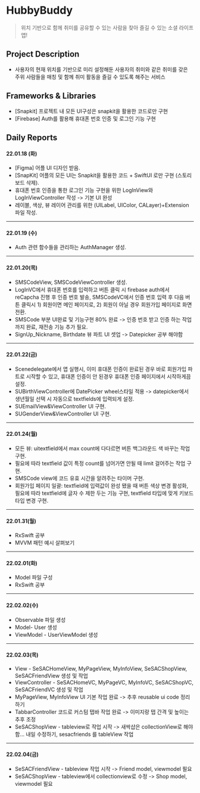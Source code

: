 # HubbyBuddy

> 위치 기반으로 함께 취미를 공유할 수 있는 사람을 찾아 즐길 수 있는 소셜 라이프 앱!

## Project Description
* 사용자의 현재 위치를 기반으로 미리 설정해둔 사용자의 취미와 같은 취미를 갖은 주위 사람들을 매칭 및 함께 취미 활동을 즐길 수 있도록 해주는 서비스

## Frameworks & Libraries
* [Snapkit] 프로젝트 내 모든 UI구성은 snapkit을 활용한 코드로만 구현
* [Firebase] Auth를 활용해 휴대폰 번호 인증 및 로그인 기능 구현

## Daily Reports

#### **22.01.18 (화)**

* [Figma] 어플 UI 디자인 받음.
* [SnapKit] 어플의 모든 UI는 Snapkit을 활용한 코드 + SwiftUI 로만 구현 (스토리보드 삭제).
* 휴대폰 번호 인증을 통한 로그인 기능 구현을 위한 LogInView와 LogInViewController 작성 -> 기본 UI 완성
* 레이블, 색상, 뷰 레이어 관리를 위한 (UILabel, UIColor, CALayer)+Extension 파일 작성.

---

#### **22.01.19 (수)**

* Auth 관련 함수들을 관리하는 AuthManager 생성. 

---

#### **22.01.20(목)**

* SMSCodeView, SMSCodeViewController 생성.
* LogInVC에서 휴대폰 번호를 입력하고 버튼 클릭 시 firebase auth에서 reCapcha 진행 후 인증 번호 발송, SMSCodeVC에서 인증 번호 입력 후 다음 버튼 클릭시 1) 회원이면 메인 페이지로, 2) 회원이 아닐 경우 회원가입 페이지로 화면 전환.
* SMSCode 부분 UI완료 및 기능구현 80% 완료 -> 인증 번호 받고 인증 하는 작업까지 완료, 재전송 기능 추가 필요.
* SignUp_Nickname, Birthdate 뷰 파트 UI 셋업 -> Datepicker 공부 해야함

---

#### **22.01.22(금)**

* Scenedelegate에서 앱 실행시, 이미 휴대폰 인증이 완료된 경우 바로 회원가입 파트로 시작할 수 있고, 휴대폰 인증이 안 된경우 휴대폰 인증 페이지에서 시작하게끔 설정.
* SUBirthViewController에 DatePicker wheel스타일 적용 -> datepicker에서 생년월일 선택 시 자동으로 textfields에 입력되게 설정.
* SUEmailView&ViewController UI 구현.
* SUGenderView&ViewController UI 구현.

---

#### **22.01.24(월)**

* 모든 뷰: uitextfield에서 max count에 다다르면 버튼 백그라운드 색 바꾸는 작업 구현.
* 필요에 따라 textfield 값이 특정 count를 넘어가면 안될 때 limit 걸어주는 작업 구현.
* SMSCode view에 코드 유효 시간을 알려주는 타이머 구현.
* 회원가입 페이지 일괄: textfield에 입력값이 완성 됐을 때 버튼 색상 변경 활성화, 필요에 따라 textfield에 글자 수 제한 두는 기능 구현, textfield 타입에 맞게 키보드 타입 변경 구현.

---

#### **22.01.31(월)**

* RxSwift 공부
* MVVM 패턴 예시 살펴보기

---

#### **22.02.01(화)**

* Model 파일 구성 
* RxSwift 공부

---

#### **22.02.02(수)**

* Observable 파일 생성
* Model- User 생성
* ViewModel - UserViewModel 생성

---

#### **22.02.03(목)**

* View - SeSACHomeView, MyPageView, MyInfoView, SeSACShopView, SeSACFriendView 생성 및 작업
* ViewController - SeSACHomeVC, MyPageVC, MyInfoVC, SeSACShopVC, SeSACFriendVC 생성 및 작업
* MyPageView, MyInfoView UI 기본 작업 완료 -> 추후 reusable ui code 정리하기
* TabbarController 코드로 커스텀 탭바 작업 완료 -> 이미지랑 탭 간격 및 높이는 추후 조정
* SeSACShopView - tableview로 작업 시작 -> 새싹샵은 collectionView로 해야함... 내일 수정하기, sesacfriends 를 tableView 작업

---

#### **22.02.04(금)**

* SeSACFriendView - tableview 작업 시작 -> Friend model, viewmodel 필요
* SeSACShopView - tableview에서 collectionview로 수정 -> Shop model, viewmodel 필요
